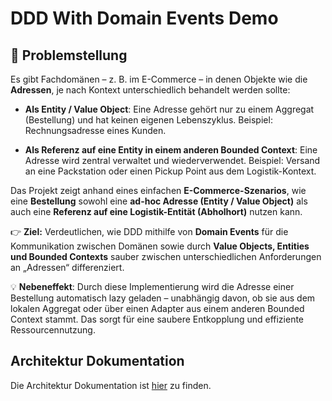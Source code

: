 # DDD With Domain Events Demo

## 📌 Problemstellung

Es gibt Fachdomänen – z. B. im E-Commerce – in denen Objekte wie die **Adressen**, je nach Kontext unterschiedlich behandelt werden sollte:

* **Als Entity / Value Object**:
  Eine Adresse gehört nur zu einem Aggregat (Bestellung) und hat keinen eigenen Lebenszyklus.
  Beispiel: Rechnungsadresse eines Kunden.

* **Als Referenz auf eine Entity in einem anderen Bounded Context**:
  Eine Adresse wird zentral verwaltet und wiederverwendet.
  Beispiel: Versand an eine Packstation oder einen Pickup Point aus dem Logistik-Kontext.

Das Projekt zeigt anhand eines einfachen **E-Commerce-Szenarios**, wie eine **Bestellung** sowohl eine **ad-hoc Adresse (Entity / Value Object)** als auch eine **Referenz auf eine Logistik-Entität (Abholhort)** nutzen kann.

👉 **Ziel:** Verdeutlichen, wie DDD mithilfe von **Domain Events** für die Kommunikation zwischen Domänen sowie durch **Value Objects, Entities und Bounded Contexts** sauber zwischen unterschiedlichen Anforderungen an „Adressen“ differenziert.

💡 **Nebeneffekt**: Durch diese Implementierung wird die Adresse einer Bestellung automatisch lazy geladen – unabhängig davon, ob sie aus dem lokalen Aggregat oder über einen Adapter aus einem anderen Bounded Context stammt. Das sorgt für eine saubere Entkopplung und effiziente Ressourcennutzung.

## Architektur Dokumentation

Die Architektur Dokumentation ist [hier](https://lwluc.github.io/ddd-with-domain-events) zu finden.

